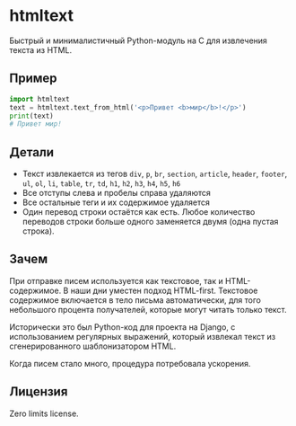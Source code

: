 # htmltext

Быстрый и минималистичный Python-модуль на C для извлечения текста из HTML.

## Пример

```python
import htmltext
text = htmltext.text_from_html('<p>Привет <b>мир</b>!</p>')
print(text)
# Привет мир!
```

## Детали

- Текст извлекается из тегов `div`, `p`, `br`, `section`, `article`, `header`, `footer`, `ul`, `ol`, `li`, `table`, `tr`, `td`, `h1`, `h2`, `h3`, `h4`, `h5`, `h6`
- Все отступы слева и пробелы справа удаляются
- Все остальные теги и их содержимое удаляется
- Один перевод строки остаётся как есть. Любое количество переводов строки больше одного заменяется двумя (одна пустая строка).

## Зачем

При отправке писем используется как текстовое, так и HTML-содержимое. В наши дни уместен подход HTML-first. Текстовое содержимое включается в тело письма автоматически, для того небольшого процента получателей, которые могут читать только текст.

Исторически это был Python-код для проекта на Django, с использованием регулярных выражений, который извлекал текст из сгенерированного шаблонизатором HTML.

Когда писем стало много, процедура потребовала ускорения.

## Лицензия

Zero limits license.
